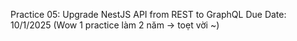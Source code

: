 Practice 05: Upgrade NestJS API from REST to GraphQL
Due Date: 10/1/2025
(Wow 1 practice làm 2 năm -> toẹt vời ~)